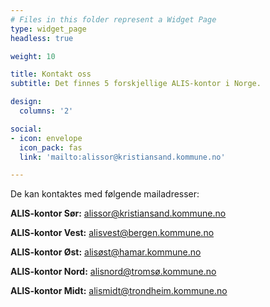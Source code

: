 ```yaml
---
# Files in this folder represent a Widget Page
type: widget_page
headless: true

weight: 10

title: Kontakt oss
subtitle: Det finnes 5 forskjellige ALIS-kontor i Norge. 

design:
  columns: '2'

social:
- icon: envelope
  icon_pack: fas
  link: 'mailto:alissor@kristiansand.kommune.no'

---
```


De kan kontaktes med følgende mailadresser:

**ALIS-kontor Sør:** 
alissor@kristiansand.kommune.no

**ALIS-kontor Vest:** 
alisvest@bergen.kommune.no

**ALIS-kontor Øst:**
alisøst@hamar.kommune.no

**ALIS-kontor Nord:**
alisnord@tromsø.kommune.no

**ALIS-kontor Midt:**
alismidt@trondheim.kommune.no
